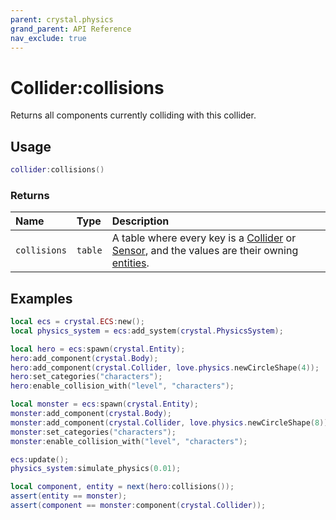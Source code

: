 ```yaml
---
parent: crystal.physics
grand_parent: API Reference
nav_exclude: true
---
```


# Collider:collisions

Returns all components currently colliding with this collider.

## Usage

```lua
collider:collisions()
```

### Returns

| Name         | Type    | Description                                                                                                                                 |
| :----------- | :------ | :------------------------------------------------------------------------------------------------------------------------------------------ |
| `collisions` | `table` | A table where every key is a [Collider](collider) or [Sensor](sensor), and the values are their owning [entities](/crystal/api/ecs/entity). |

## Examples

```lua
local ecs = crystal.ECS:new();
local physics_system = ecs:add_system(crystal.PhysicsSystem);

local hero = ecs:spawn(crystal.Entity);
hero:add_component(crystal.Body);
hero:add_component(crystal.Collider, love.physics.newCircleShape(4));
hero:set_categories("characters");
hero:enable_collision_with("level", "characters");

local monster = ecs:spawn(crystal.Entity);
monster:add_component(crystal.Body);
monster:add_component(crystal.Collider, love.physics.newCircleShape(8));
monster:set_categories("characters");
monster:enable_collision_with("level", "characters");

ecs:update();
physics_system:simulate_physics(0.01);

local component, entity = next(hero:collisions());
assert(entity == monster);
assert(component == monster:component(crystal.Collider));
```
